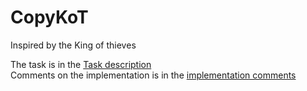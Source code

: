 # CopyKoT 
Inspired by the King of thieves

The task is in the [Task description](Docs/task_description.md)  
Comments on the implementation is in the [implementation comments](Docs/implementation_comments.md)